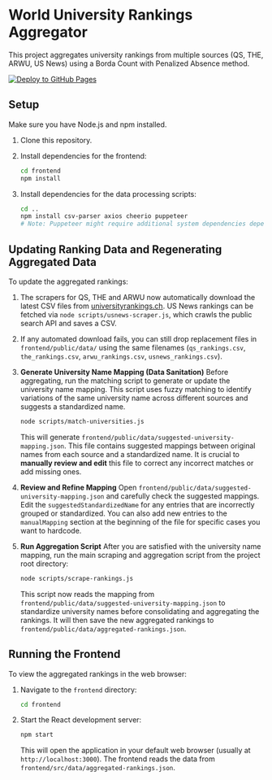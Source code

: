 # World University Rankings Aggregator

This project aggregates university rankings from multiple sources (QS, THE, ARWU, US News) using a Borda Count with Penalized Absence method.

[![Deploy to GitHub Pages](https://github.com/mmostagirbhuiyan/university-ranking-aggregator/actions/workflows/deploy.yml/badge.svg)](https://github.com/mmostagirbhuiyan/university-ranking-aggregator/actions/workflows/deploy.yml)

## Setup

Make sure you have Node.js and npm installed.

1. Clone this repository.
2. Install dependencies for the frontend:

   ```bash
   cd frontend
   npm install
   ```

3. Install dependencies for the data processing scripts:

   ```bash
   cd ..
   npm install csv-parser axios cheerio puppeteer
   # Note: Puppeteer might require additional system dependencies depending on your OS.
   ```

## Updating Ranking Data and Regenerating Aggregated Data

To update the aggregated rankings:

1. The scrapers for QS, THE and ARWU now automatically download the latest CSV files from [universityrankings.ch](https://www.universityrankings.ch). US News rankings can be fetched via `node scripts/usnews-scraper.js`, which crawls the public search API and saves a CSV.
2. If any automated download fails, you can still drop replacement files in `frontend/public/data/` using the same filenames (`qs_rankings.csv`, `the_rankings.csv`, `arwu_rankings.csv`, `usnews_rankings.csv`).

3. **Generate University Name Mapping (Data Sanitation)**
   Before aggregating, run the matching script to generate or update the university name mapping. This script uses fuzzy matching to identify variations of the same university name across different sources and suggests a standardized name.

   ```bash
   node scripts/match-universities.js
   ```

   This will generate `frontend/public/data/suggested-university-mapping.json`. This file contains suggested mappings between original names from each source and a standardized name. It is crucial to **manually review and edit** this file to correct any incorrect matches or add missing ones.

4. **Review and Refine Mapping**
   Open `frontend/public/data/suggested-university-mapping.json` and carefully check the suggested mappings. Edit the `suggestedStandardizedName` for any entries that are incorrectly grouped or standardized. You can also add new entries to the `manualMapping` section at the beginning of the file for specific cases you want to hardcode.

5. **Run Aggregation Script**
   After you are satisfied with the university name mapping, run the main scraping and aggregation script from the project root directory:

   ```bash
   node scripts/scrape-rankings.js
   ```

   This script now reads the mapping from `frontend/public/data/suggested-university-mapping.json` to standardize university names before consolidating and aggregating the rankings. It will then save the new aggregated rankings to `frontend/public/data/aggregated-rankings.json`.

## Running the Frontend

To view the aggregated rankings in the web browser:

1. Navigate to the `frontend` directory:

   ```bash
   cd frontend
   ```

2. Start the React development server:

   ```bash
   npm start
   ```

   This will open the application in your default web browser (usually at `http://localhost:3000`). The frontend reads the data from `frontend/src/data/aggregated-rankings.json`. 
